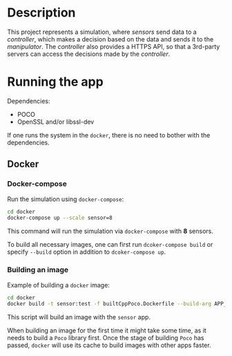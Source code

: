 # Description

This project represents a simulation, where _sensors_ send data to a _controller_, which makes a decision based on the data and sends it to the _manipulator_. The _controller_ also provides a HTTPS API, so that a 3rd-party servers can access the decisions made by the _controller_.



# Running the app

Dependencies:

- POCO
- OpenSSL and/or libssl-dev

If one runs the system in the `docker`, there is no need to bother with the dependencies.

## Docker

### Docker-compose

Run the simulation using `docker-compose`:

```bash
cd docker
docker-compose up --scale sensor=8
```

This command will run the simulation via `docker-compose` with **8** sensors.

To build all necessary images, one can first run `dcoker-compose build` or specify `--build` option in addition to `dcoker-compose up`.

### Building an image

Example of building a `docker` image:

```bash
cd docker
docker build -t sensor:test -f builtCppPoco.Dockerfile --build-arg APP_NAME=sensor ..
```

This script will build an image with the `sensor` app.

When building an image for the first time it might take some time, as it needs to build a `Poco` library first. Once the stage of building `Poco` has passed, `docker` will use its cache to build images with other apps faster.
